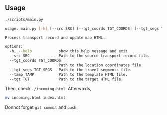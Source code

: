 

## Usage

```sh
./scripts/main.py
```

```sh
usage: main.py [-h] [--src SRC] [--tgt_coords TGT_COORDS] [--tgt_segs TGT_SEGS] [--tamp TAMP] [--tgt TGT]

Process transport record and update map HTML.

options:
  -h, --help            show this help message and exit
  --src SRC             Path to the source transport record file.
  --tgt_coords TGT_COORDS
                        Path to the location coordinates file.
  --tgt_segs TGT_SEGS   Path to the travel segments file.
  --tamp TAMP           Path to the template HTML file.
  --tgt TGT             Path to the target HTML file.
```


Then, check `./incoming.html`. Afterwards,

```sh
mv incoming.html index.html
```

Donnot forget `git commit` and `push`.
